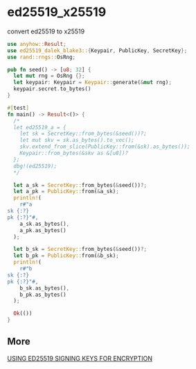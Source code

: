 <!-- 本文件由 ./readme.make.md 自动生成，请不要直接修改此文件 -->

# ed25519_x25519

convert ed25519 to x25519

```rust
use anyhow::Result;
use ed25519_dalek_blake3::{Keypair, PublicKey, SecretKey};
use rand::rngs::OsRng;

pub fn seed() -> [u8; 32] {
  let mut rng = OsRng {};
  let keypair: Keypair = Keypair::generate(&mut rng);
  keypair.secret.to_bytes()
}

#[test]
fn main() -> Result<()> {
  /*
  let ed25519_a = {
    let sk = SecretKey::from_bytes(&seed())?;
    let mut skv = sk.as_bytes().to_vec();
    skv.extend_from_slice(PublicKey::from(&sk).as_bytes());
    Keypair::from_bytes(&skv as &[u8])?
  };
  dbg!(ed25519);
  */

  let a_sk = SecretKey::from_bytes(&seed())?;
  let a_pk = PublicKey::from(&a_sk);
  println!(
    r#"a
sk {:?}
pk {:?}"#,
    a_sk.as_bytes(),
    a_pk.as_bytes()
  );

  let b_sk = SecretKey::from_bytes(&seed())?;
  let b_pk = PublicKey::from(&b_sk);
  println!(
    r#"b
sk {:?}
pk {:?}"#,
    b_sk.as_bytes(),
    b_pk.as_bytes()
  );

  Ok(())
}

```


## More

[USING ED25519 SIGNING KEYS FOR ENCRYPTION](https://blog.filippo.io/using-ed25519-keys-for-encryption/)

